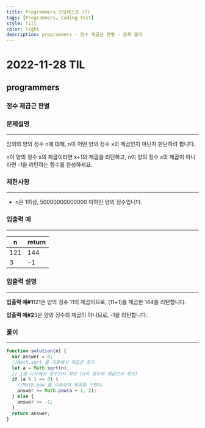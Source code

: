 ```yaml
---
title: Programmers 코딩테스트 (7)
tags: [Programmers, Coding Test]
style: fill
color: light
description: programmers - 정수 제곱근 판별 - 문제 풀이
---
```


# 2022-11-28 TIL

## programmers

### 정수 제곱근 판별

### 문제설명

---

임의의 양의 정수 n에 대해, n이 어떤 양의 정수 x의 제곱인지 아닌지 판단하려 합니다.

n이 양의 정수 x의 제곱이라면 x+1의 제곱을 리턴하고, n이 양의 정수 x의 제곱이 아니라면 -1을 리턴하는 함수를 완성하세요.

### 제한사항

---

- n은 1이상, 50000000000000 이하인 양의 정수입니다.

### 입출력 예

---

| n   | return |
| --- | ------ |
| 121 | 144    |
| 3   | -1     |

### 입출력 설명

---

**입출력 예#1**121은 양의 정수 11의 제곱이므로, (11+1)를 제곱한 144를 리턴합니다.

**입출력 예#2**3은 양의 정수의 제곱이 아니므로, -1을 리턴합니다.

### 풀이

---

```jsx
function solution(n) {
  var answer = 0;
  //Math.sqrt 를 이용해서 제곱근 찾기
  let a = Math.sqrt(n);
  // 1을 나누어서 정수인지 확인 (n이 정수의 제곱인지 확인)
  if (a % 1 == 0) {
    //Math.pow 를 이용하여 제곱을 구한다.
    answer += Math.pow(a + 1, 2);
  } else {
    answer += -1;
  }
  return answer;
}
```
